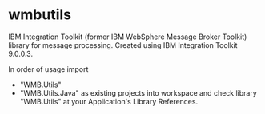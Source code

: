 # wmbutils 

IBM Integration Toolkit (former IBM WebSphere Message Broker Toolkit) library for message processing.
Created using IBM Integration Toolkit 9.0.0.3.

In order of usage import 
- "WMB.Utils" 
- "WMB.Utils.Java" 
as existing projects into workspace and check library "WMB.Utils" at your Application's Library References.
